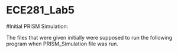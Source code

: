 ECE281_Lab5
===========


#Initial PRISM Simulation: 

The files that were given initially were supposed to run the following program when PRISM_Simulation file was run. 

